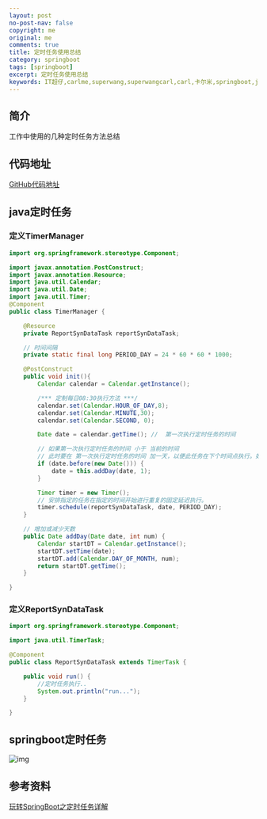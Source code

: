 ```yaml
---
layout: post
no-post-nav: false 
copyright: me
original: me
comments: true
title: 定时任务使用总结
category: springboot
tags: [springboot]
excerpt: 定时任务使用总结
keywords: IT超仔,carlme,superwang,superwangcarl,carl,卡尔米,springboot,java
---
```


## 简介

工作中使用的几种定时任务方法总结

## 代码地址

[GitHub代码地址](https://github.com/SuperWangCarl/spring-boot-examples/tree/master/scheduled)

## java定时任务

### 定义TimerManager

```java
import org.springframework.stereotype.Component;

import javax.annotation.PostConstruct;
import javax.annotation.Resource;
import java.util.Calendar;
import java.util.Date;
import java.util.Timer;
@Component
public class TimerManager {

	@Resource
	private ReportSynDataTask reportSynDataTask;

	// 时间间隔
	private static final long PERIOD_DAY = 24 * 60 * 60 * 1000;

	@PostConstruct
	public void init(){
		Calendar calendar = Calendar.getInstance();

		/*** 定制每日08:30执行方法 ***/
		calendar.set(Calendar.HOUR_OF_DAY,8);
		calendar.set(Calendar.MINUTE,30);
		calendar.set(Calendar.SECOND, 0);

		Date date = calendar.getTime(); //  第一次执行定时任务的时间

		// 如果第一次执行定时任务的时间 小于 当前的时间
		// 此时要在 第一次执行定时任务的时间 加一天，以便此任务在下个时间点执行。如果不加一天，任务会立即执行。
		if (date.before(new Date())) {
			date = this.addDay(date, 1);
		}

		Timer timer = new Timer();
		// 安排指定的任务在指定的时间开始进行重复的固定延迟执行。
		timer.schedule(reportSynDataTask, date, PERIOD_DAY);
	}

	// 增加或减少天数
	public Date addDay(Date date, int num) {
		Calendar startDT = Calendar.getInstance();
		startDT.setTime(date);
		startDT.add(Calendar.DAY_OF_MONTH, num);
		return startDT.getTime();
	}

}
```

### 定义ReportSynDataTask

```java
import org.springframework.stereotype.Component;

import java.util.TimerTask;

@Component
public class ReportSynDataTask extends TimerTask {

	public void run() {
		//定时任务执行..
		System.out.println("run...");
	}

}
```

## springboot定时任务

![img]({{site.cdn}}assets/images/blog/2019/20190527165706.png)

## 参考资料

[玩转SpringBoot之定时任务详解](https://www.cnblogs.com/mmzs/p/10161936.html)